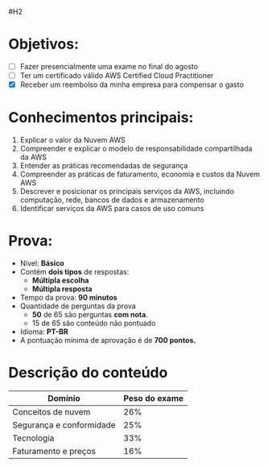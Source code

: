#H2
# Objetivos:
- [ ] Fazer presencialmente uma exame no final do agosto
- [ ] Ter um certificado válido AWS Certified Cloud Practitioner
- [x] Receber um reembolso da minha empresa para compensar o gasto

# Conhecimentos principais:
1. Explicar o valor da Nuvem AWS
2. Compreender e explicar o modelo de responsabilidade compartilhada da AWS
3. Entender as práticas recomendadas de segurança
4. Compreender as práticas de faturamento, economia e custos da Nuvem AWS
5. Descrever e posicionar os principais serviços da AWS, incluindo computação, rede, bancos de dados e armazenamento
6. Identificar serviços da AWS para casos de uso comuns
# Prova:
- Nível: **Básico**
- Contém **dois tipos** de respostas:
    - **Múltipla escolha**
    - **Múltipla resposta**
- Tempo da prova: **90 minutos**
- Quantidade de perguntas da prova
    - **50** de 65 são perguntas **com nota**.
    - 15 de 65 são conteúdo não pontuado
- Idioma: **PT-BR**
- A pontuação mínima de aprovação é de **700 pontos.**

# Descrição do conteúdo
|Domínio|Peso do exame|
|---|---|
|Conceitos de nuvem|26%|
|Segurança e conformidade|25%|
|Tecnologia|33%|
|Faturamento e preços|16%| 
